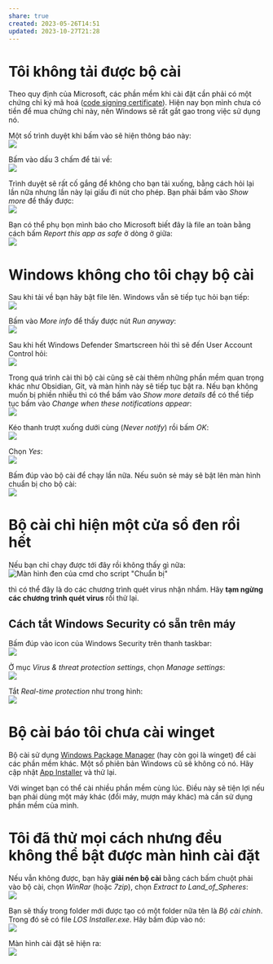 ```yaml
---
share: true
created: 2023-05-26T14:51
updated: 2023-10-27T21:28
---
```

# Tôi không tải được bộ cài
Theo quy định của Microsoft, các phần mềm khi cài đặt cần phải có một chứng chỉ ký mã hoá ([code signing certificate](https://www.youtube.com/watch?v=K98SSsKfcNs)). Hiện nay bọn mình chưa có tiền để mua chứng chỉ này, nên Windows sẽ rất gắt gao trong việc sử dụng nó. 

Một số trình duyệt khi bấm vào sẽ hiện thông báo này:  
![](https://i.imgur.com/apKjHxym.png) 

Bấm vào dấu 3 chấm để tải về:  
![](https://i.imgur.com/uJ4oa8bm.png) 

Trình duyệt sẽ rất cố gắng để không cho bạn tải xuống, bằng cách hỏi lại lần nữa nhưng lần này lại giấu đi nút cho phép. Bạn phải bấm vào *Show more* để thấy được:  
![](https://i.imgur.com/6cQcAGYm.png) 

Bạn có thể phụ bọn mình báo cho Microsoft biết đây là file an toàn bằng cách bấm *Report this app as safe* ở dòng ở giữa:  
![](https://i.imgur.com/3qAR3KQm.png) 

# Windows không cho tôi chạy bộ cài
Sau khi tải về bạn hãy bật file lên. Windows vẫn sẽ tiếp tục hỏi bạn tiếp:  
![](https://i.imgur.com/gWyTfdbm.png) 

Bấm vào *More info* để thấy được nút *Run anyway*:  
![](https://i.imgur.com/SAzsiVXm.png) 

Sau khi hết Windows Defender Smartscreen hỏi thì sẽ đến User Account Control hỏi:  
![](https://i.imgur.com/SPwOzSH.png)

Trong quá trình cài thì bộ cài cũng sẽ cài thêm những phần mềm quan trọng khác như Obsidian, Git, và màn hình này sẽ tiếp tục bật ra. Nếu bạn không muốn bị phiền nhiễu thì có thể bấm vào *Show more details* để có thể tiếp tục bấm vào *Change when these notifications appear*:  
![](https://i.imgur.com/WVL0aBz.png)

Kéo thanh trượt xuống dưới cùng (*Never notify*) rồi bấm *OK*:  
![](https://i.imgur.com/ekX1nsZ.png) 

Chọn *Yes*:  
![](https://i.imgur.com/gIE83ar.png)

Bấm đúp vào bộ cài để chạy lần nữa. Nếu suôn sẻ máy sẽ bật lên màn hình chuẩn bị cho bộ cài:  
![](https://i.imgur.com/b2t0jLK.png) 


# Bộ cài chỉ hiện một cửa sổ đen rồi hết
Nếu bạn chỉ chạy được tới đây rồi không thấy gì nữa:  
![Màn hình đen của cmd cho script "Chuẩn bị"](https://i.imgur.com/ovgzl6K.png)

thì có thể đây là do các chương trình quét virus nhận nhầm. Hãy **tạm ngừng các chương trình quét virus** rồi thử lại. 

## Cách tắt Windows Security có sẵn trên máy
Bấm đúp vào icon của Windows Security trên thanh taskbar:  
![](https://winaero.com/blog/wp-content/uploads/2017/03/Windows-Defender-Security-Center-icon.png) 

Ở mục *Virus & threat protection settings*, chọn *Manage settings*:  
![](https://i.imgur.com/yrwjMLLm.png) 

Tắt *Real-time protection* như trong hình:  
![](https://i.imgur.com/FszcWF6m.png) 

# Bộ cài báo tôi chưa cài winget
Bộ cài sử dụng [Windows Package Manager](https://xuanthulab.net/su-dung-winget-tai-va-cai-dat-ung-dung-tren-windows.html "Sử dụng winget tải và cài đặt ứng dụng trên Windows") (hay còn gọi là winget) để cài các phần mềm khác. Một số phiên bản Windows cũ sẽ không có nó. Hãy cập nhật [App Installer](https://apps.microsoft.com/store/detail/tr%C3%ACnh-c%C3%A0i-%C4%91%E1%BA%B7t-%E1%BB%A9ng-d%E1%BB%A5ng/9NBLGGH4NNS1) và thử lại.

Với winget bạn có thể cài nhiều phần mềm cùng lúc. Điều này sẽ tiện lợi nếu bạn phải dùng một máy khác (đổi máy, mượn máy khác) mà cần sử dụng phần mềm của mình.

# Tôi đã thử mọi cách nhưng đều không thể bật được màn hình cài đặt
Nếu vẫn không được, bạn hãy **giải nén bộ cài** bằng cách bấm chuột phải vào bộ cài, chọn *WinRar* (hoặc *7zip*), chọn *Extract to Land_of_Spheres*:  
![](https://i.imgur.com/vtj27x6m.png) 

Bạn sẽ thấy trong folder mới được tạo có một folder nữa tên là *Bộ cài chính*. Trong đó sẽ có file *LOS Installer.exe*. Hãy bấm đúp vào nó:  
![](https://i.imgur.com/U55ymPvm.png) 

Màn hình cài đặt sẽ hiện ra:  
![](https://i.imgur.com/e3iB6N3l.png)
